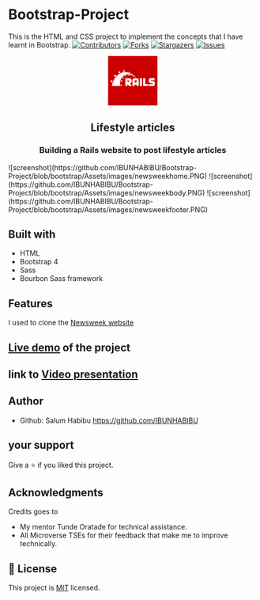 #  Bootstrap-Project
This is the HTML and CSS project to implement the concepts that I have learnt in Bootstrap.
[![Contributors][contributors-shield]][contributors-url]
[![Forks][forks-shield]][forks-url]
[![Stargazers][stars-shield]][stars-url]
[![Issues][issues-shield]][issues-url]



<p align="center">
  <a href="git@github.com:IBUNHABIBU/platform-game.git">
    <p align="center"> <img src="https://raw.githubusercontent.com/github/explore/80688e429a7d4ef2fca1e82350fe8e3517d3494d/topics/rails/rails.png" alt="Ruby on rails" width="100" height="100"> </p>
  </a>

  <h2 align="center">  Lifestyle articles</h2>
  <h3 align="center"> Building a Rails website to post lifestyle articles </h3>
![screenshot](https://github.com/IBUNHABIBU/Bootstrap-Project/blob/bootstrap/Assets/images/newsweekhome.PNG)
![screenshot](https://github.com/IBUNHABIBU/Bootstrap-Project/blob/bootstrap/Assets/images/newsweekbody.PNG)
![screenshot](https://github.com/IBUNHABIBU/Bootstrap-Project/blob/bootstrap/Assets/images/newsweekfooter.PNG)



## Built with 
* HTML
* Bootstrap 4
* Sass
* Bourbon Sass framework

## Features 
 I used to clone the [Newsweek website](https://www.newsweek.com/)

## [Live demo](https://raw.githack.com/IBUNHABIBU/Bootstrap-Project/bootstrap/index.html "Of the project") of the project

## link to  [Video presentation](# "Loom")

## Author
* Github: Salum Habibu https://github.com/IBUNHABIBU 

## your support 
Give a :star: if you liked this project.
## Acknowledgments
Credits goes to
- My mentor Tunde Oratade for technical assistance.
- All Microverse TSEs for their feedback that make me to improve technically.
## 📝 License
This project is [MIT](LICENCE) licensed.


[contributors-shield]: https://img.shields.io/github/contributors/IBUNHABIBU/lifestyle_articles.svg?style=flat-square
[contributors-url]: https://github.com/IBUNHABIBU/lifestyle_articles/graphs/contributors
[forks-shield]: https://img.shields.io/github/forks/IBUNHABIBU/lifestyle_articles.svg?style=flat-square
[forks-url]: https://github.com/IBUNHABIBU/lifestyle_articles/network/members
[stars-shield]: https://img.shields.io/github/stars/IBUNHABIBU/lifestyle_articles.svg?style=flat-square
[stars-url]: https://github.com/IBUNHABIBU/lifestyle_articles/stargazers
[issues-shield]: https://img.shields.io/github/issues/IBUNHABIBU/lifestyle_articles.svg?style=flat-square
[issues-url]: https://github.com/IBUNHABIBU/lifestyle_articles/issues
